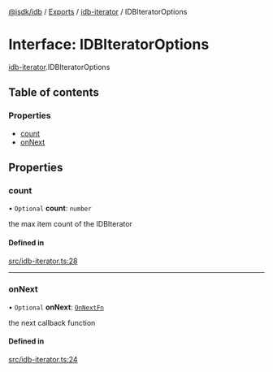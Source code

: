 [@isdk/idb](../README.md) / [Exports](../modules.md) / [idb-iterator](../modules/idb_iterator.md) / IDBIteratorOptions

# Interface: IDBIteratorOptions

[idb-iterator](../modules/idb_iterator.md).IDBIteratorOptions

## Table of contents

### Properties

- [count](idb_iterator.IDBIteratorOptions.md#count)
- [onNext](idb_iterator.IDBIteratorOptions.md#onnext)

## Properties

### count

• `Optional` **count**: `number`

the max item count of the IDBIterator

#### Defined in

[src/idb-iterator.ts:28](https://github.com/isdk/idb.js/blob/4346aae/src/idb-iterator.ts#L28)

___

### onNext

• `Optional` **onNext**: [`OnNextFn`](../modules/idb_iterator.md#onnextfn)

the next callback function

#### Defined in

[src/idb-iterator.ts:24](https://github.com/isdk/idb.js/blob/4346aae/src/idb-iterator.ts#L24)
